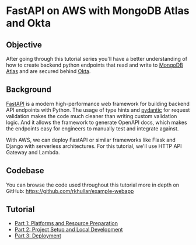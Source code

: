 # FastAPI on AWS with MongoDB Atlas and Okta

## Objective
After going through this tutorial series you'll have a better understanding of how to create backend python endpoints that
read and write to [MongoDB Atlas](https://www.mongodb.com/atlas) and are secured behind [Okta](https://developer.okta.com).

## Background
[FastAPI](https://fastapi.tiangolo.com) is a modern high-performance web framework for building backend API endpoints with
Python. The usage of type hints and [pydantic](https://docs.pydantic.dev/latest) for request validation makes the code
much cleaner than writing custom validation logic. And it allows the framework to generate OpenAPI docs, which makes the
endpoints easy for engineers to manually test and integrate against.

With AWS, we can deploy FastAPI or similar frameworks like Flask and Django with serverless architectures. For this
tutorial, we'll use HTTP API Gateway and Lambda.

## Codebase
You can browse the code used throughout this tutorial more in depth on GitHub:
https://github.com/rkhullar/example-webapp

## Tutorial
- [Part 1: Platforms and Resource Preparation][part-1]
- [Part 2: Project Setup and Local Development][part-2]
- [Part 3: Deployment][part-3]

[overview]: https://medium.com/@rkhullar03/fastapi-on-aws-with-mongodb-atlas-and-okta-6e37c1d9069
[part-1]: https://medium.com/@rkhullar03/fastapi-on-aws-with-mongodb-atlas-and-okta-part-1-49179c987c9
[part-2]: https://medium.com/@rkhullar03/fastapi-on-aws-with-mongodb-atlas-and-okta-part-2-9e3fde8c89f6
[part-3]: https://medium.com/@rkhullar03/fastapi-on-aws-with-mongodb-atlas-and-okta-part-3-2f25db59fe6c
